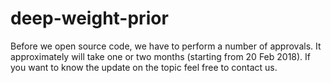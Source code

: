 # deep-weight-prior

Before we open source code, we have to perform a number of approvals. It approximately will take one or two months (starting from 20 Feb 2018). If you want to know the update on the topic feel free to contact us. 

